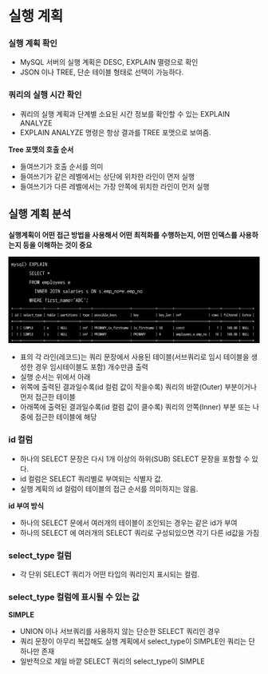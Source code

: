 


# 실행 계획 

### 실행 계획 확인
- MySQL 서버의 실행 계획은 DESC, EXPLAIN 멸령으로 확인
- JSON 이나 TREE, 단순 테이블 형태로 선택이 가능하다.


### 쿼리의 실행 시간 확인
- 쿼리의 실행 계획과 단계별 소요된 시간 정보를 확인할 수 있는 EXPLAIN ANALYZE
- EXPLAIN ANALYZE 명령은 항상 결과를 TREE 포맷으로 보여줌.


**Tree 포맷의 호출 순서**
- 들여쓰기가 호출 순서를 의미
- 들여쓰기가 같은 레벨에서는 상단에 위차한 라인이 먼저 실행
- 들여쓰기가 다른 레벨에서는 가장 안쪽에 위치한 라인이 먼저 실행

## 실행 계획 분석
**실행계획이 어떤 접근 방법을 사용해서 어떤 최적화를 수행하는지, 어떤 인덱스를 사용하는지 등을 이해하는 것이 중요**

![실행계획1.png](image%2F%EC%8B%A4%ED%96%89%20%EA%B3%84%ED%9A%8D%20%ED%99%95%EC%9D%B8%20image%2F%EC%8B%A4%ED%96%89%EA%B3%84%ED%9A%8D1.png)

- 표의 각 라인(레코드)는 쿼리 문장에서 사용된 테이블(서브쿼리로 임시 테이블을 생성한 경우 임시테이블도 포함) 개수만큼 출력
- 실행 순서는 위에서 아래
- 위쪽에 출력된 결과일수록(id 컬럼 값이 작을수록) 쿼리의 바깥(Outer) 부분이거나 먼저 접근한 테이블
- 아래쪽에 출력된 결과일수록(id 컬럼 값이 클수록) 쿼리의 안쪽(Inner) 부분 또는 나중에 접근한 테이블에 해당




### id 컬럼
- 하나의 SELECT 문장은 다시 1개 이상의 하위(SUB) SELECT 문장을 포함할 수 있다.
- id 컬럼은 SELECT 쿼리별로 부여되는 식별자 값.
- 실행 계획의 id 컬럼이 테이블의 접근 순서를 의미하지는 않음.


**id 부여 방식**
- 하나의 SELECT 문에서 여러개의 테이블이 조인되는 경우는 같은 id가 부여
- 하나의 SELECT 에 여러개의 SELECT 쿼리로 구성되있으면 각기 다른 id값을 가짐


### select_type 컬럼
- 각 단위 SELECT 쿼리가 어떤 타입의 쿼리인지 표시되는 컬럼.

### select_type 컬럼에 표시될 수 있는 값

**SIMPLE**
- UNION 이나 서브쿼리를 사용하지 않는 단순한 SELECT 쿼리인 경우 
- 쿼리 문장이 아무리 복잡해도 실행 계획에서 select_type이 SIMPLE인 쿼리는 단 하나만 존재
- 일반적으로 제일 바깥 SELECT 쿼리의 select_type이 SIMPLE